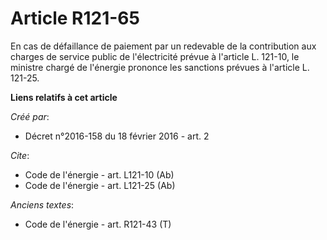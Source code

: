 # Article R121-65

En cas de défaillance de paiement par un redevable de la contribution aux charges de service public de l'électricité prévue à
l'article L. 121-10, le ministre chargé de l'énergie prononce les sanctions prévues à l'article L. 121-25.

**Liens relatifs à cet article**

_Créé par_:

  - Décret n°2016-158 du 18 février 2016 - art. 2

_Cite_:

  - Code de l'énergie - art. L121-10 (Ab)
  - Code de l'énergie - art. L121-25 (Ab)

_Anciens textes_:

  - Code de l'énergie - art. R121-43 (T)
